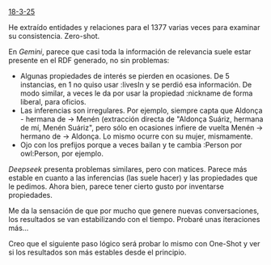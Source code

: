 [18-3-25](https://www.youtube.com/watch?v=8QpUGCXwOks)

He extraído entidades y relaciones para el 1377 varias veces para examinar su consistencia. Zero-shot.

En _Gemini_, parece que casi toda la información de relevancia suele estar presente en el RDF generado, no sin problemas:
* Algunas propiedades de interés se pierden en ocasiones. De 5 instancias, en 1 no quiso usar :livesIn y se perdió esa información. De modo similar, a veces le da por usar la propiedad :nickname de forma liberal, para oficios.
* Las inferencias son irregulares. Por ejemplo, siempre capta que Aldonça - hermana de -> Menén (extracción directa de "Aldonça Suáriz, hermana de mí, Menén Suáriz", pero sólo en ocasiones infiere de vuelta Menén -> hermano de -> Aldonça. Lo mismo ocurre con su mujer, mismamente.
* Ojo con los prefijos porque a veces bailan y te cambia :Person por owl:Person, por ejemplo.

_Deepseek_ presenta problemas similares, pero con matices. Parece más estable en cuanto a las inferencias (las suele hacer) y las propiedades que le pedimos. Ahora bien, parece tener cierto gusto por inventarse propiedades.

Me da la sensación de que por mucho que genere nuevas conversaciones, los resultados se van estabilizando con el tiempo. Probaré unas iteraciones más...

Creo que el siguiente paso lógico será probar lo mismo con One-Shot y ver si los resultados son más estables desde el principio.

